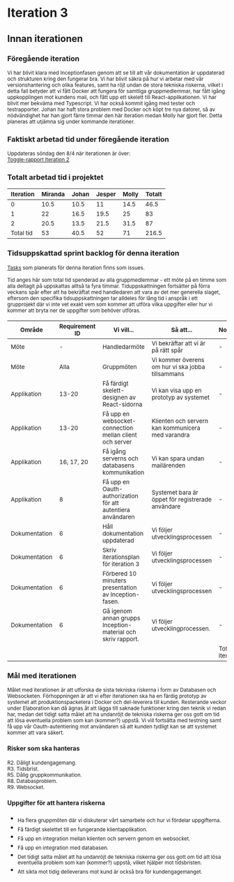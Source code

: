 # Iteration 3

## Innan iterationen

### Föregående iteration
<sub>Vi har blivit klara med Inceptionfasen genom att se till att vår dokumentation är uppdaterad och strukturen kring den fungerar bra. Vi har blivit säkra på hur vi arbetar med vår versionshantering och olika features, samt ha röjt undan de stora tekniska riskerna, vilket i detta fall betyder att vi fått Docker att fungera för samtliga gruppmedlemmar, har fått igång uppkopplingen mot kundens mail, och fått upp ett skelett till React-applikationen. Vi har blivit mer bekväma med Typescript. Vi har också kommit igång med tester och testrapporter. Johan har haft stora problem med Docker och köpt tre nya datorer, så av nödvändighet har han gjort färre timmar den här iteration medan Molly har gjort fler. Detta planeras att utjämna sig under kommande iterationer.</sub>

### Faktiskt arbetad tid under föregående iteration
<sub>Uppdateras söndag den 8/4 när iterationen är över:  
[Toggle-rapport Iteration 2](reports/toggl_iteration_2.pdf)</sub>

### Totalt arbetad tid i projektet

|<sub>Iteration</sub>|<sub>Miranda</sub>|<sub>Johan</sub>|<sub>Jesper</sub>|<sub>Molly</sub>|<sub>Totalt</sub>|
|----|----|-----|------------|----------|----|
|<sub>0</sub>|<sub>10.5</sub>|<sub>10.5</sub>|<sub>11</sub>|<sub>14.5</sub>|<sub>46.5</sub>|
|<sub>1</sub>|<sub>22</sub>|<sub>16.5</sub>|<sub>19.5</sub>|<sub>25</sub>|<sub>83</sub>|
|<sub>2</sub>|<sub>20.5</sub>|<sub>13.5</sub>|<sub>21.5</sub>|<sub>31.5</sub>|<sub>87</sub>|
|<sub>Total tid</sub>|<sub>53</sub>|<sub>40.5</sub>|<sub>52</sub>|<sub>71</sub>|<sub>216.5</sub>|

### Tidsuppskattad sprint backlog för denna iteration
<sub>[Tasks](https://github.com/1dv611-futurum-project/futurum-project/issues?utf8=%E2%9C%93&q=is%3Aissue+label%3A%22Iteration+3%22+) som planerats för denna iteration finns som issues.</sub>

<sub>Tid anges här som total tid spenderad av alla gruppmedlemmar - ett möte på en timme som alla deltagit på uppskattas alltså ta fyra timmar. Tiduppskattningen fortsätter på förra veckans spår efter att ha bekräftat med handledaren att vara av det mer generella slaget, eftersom den specifika tidsuppskattningen tar alldeles för lång tid i anspråk i ett grupprojekt där vi inte vet exakt vem som kommer att utföra vilka uppgifter eller hur vi kommer att bryta ner de uppgifter som behöver utföras.</sub>
 
|<sub>Område</sub>|<sub>Requirement ID</sub>|<sub>Vi vill...</sub>|<sub>Så att...</sub>|<sub>Noteringar</sub>|<sub>Appr. Tid(h)</sub>|<sub>Ansvarig(h)</sub>|
|----|-----|------------|----------|-----|-----|-----|
|<sub>Möte</sub>|<sub>-</sub>|<sub>Handledarmöte</sub>|<sub>Vi bekräftar att vi är på rätt spår</sub>|<sub>-</sub>|<sub>4</sub>|<sub>Alla</sub>| 
|<sub>Möte</sub>|<sub>Alla</sub>|<sub>Gruppmöten</sub>|<sub>Vi kommer överens om hur vi ska jobba tillsammans</sub>|<sub>-</sub>|<sub>8</sub>|<sub>Alla</sub>| 
|<sub>Applikation</sub>|<sub>13-20</sub>|<sub>Få färdigt skelett-designen av React-sidorna</sub>|<sub>Vi kan visa upp en prototyp av systemet</sub>|<sub>-</sub>|<sub>10</sub>|<sub>Miranda + Jesper</sub>| 
|<sub>Applikation</sub>|<sub>13-20</sub>|<sub>Få upp en websocket-connection mellan client och server</sub>|<sub>Klienten och servern kan kommunicera med varandra</sub>|<sub>-</sub>|<sub>32</sub>|<sub>Miranda + Jesper + Johan</sub>| 
|<sub>Applikation</sub>|<sub>16, 17, 20</sub>|<sub>Få igång serverns och databasens kommunikation</sub>|<sub>Vi kan spara undan mailärenden</sub>|<sub>-</sub>|<sub>12</sub>|<sub>Molly + Johan</sub>| 
|<sub>Applikation</sub>|<sub>8</sub>|<sub>Få upp en Oauth-authorization för att autentiera användaren</sub>|<sub>Systemet bara är öppet för registrerade användare</sub>|<sub>-</sub>|<sub>8</sub>|<sub>Molly</sub>| </sub>|<sub>Vi kan lämna in Inception-dokumentationen</sub>|<sub>-</sub>|<sub>8</sub>|
|<sub>Dokumentation</sub>|<sub>6</sub>|<sub>Håll dokumentation uppdaterad</sub>|<sub>Vi följer utvecklingsprocessen</sub>|<sub>-</sub>|<sub>5</sub>|<sub>Alla</sub>| 
|<sub>Dokumentation</sub>|<sub>6</sub>|<sub>Skriv iterationsplan för iteration 3</sub>|<sub>Vi följer utvecklingsprocessen</sub>|<sub>-</sub>|<sub>1.5</sub>|<sub>Molly</sub>| 
|<sub>Dokumentation</sub>|<sub>6</sub>|<sub>Förbered 10 minuters presentation av Inception-fasen.</sub>|<sub>Vi följer utvecklingsprocessen</sub>|<sub>-</sub>|<sub>2</sub>|<sub>Johan + Jesper</sub>|
|<sub>Dokumentation</sub>|<sub>6</sub>|<sub>Gå igenom annan grupps Inception-material och skriv rapport.</sub>|<sub>Vi följer utvecklingprocessen.</sub>|<sub>-</sub>|<sub>4</sub>|<sub>Miranda + Molly</sub>|
| | | | |<sub>Total tid i iterationen:</sub>| 82.5| |

### Mål med iterationen
<sub>Målet med iterationen är att utforska de sista tekniska riskerna i form av Databasen och Websocketen. Förhoppningen är att vi efter iterationen ska ha en färdig prototyp av systemet att produktionspacketera i Docker och del-leverera till kunden. Resterande veckor under Elaboration kan då ägnas åt att lägga till saknade funktioner kring den teknik vi redan har, medan det tidigt satta målet att ha undanröjt de tekniska riskerna ger oss gott om tid att lösa eventuella problem som kan (kommer?) uppstå. Vi vill fortsätta med testning samt få upp vår Oauth-autentiering mot användaren så att kunden tydligt kan se att systemet kommer att vara säkert.</sub>

#### Risker som ska hanteras 
<sub>R2. Dåligt kundengagemang.  
R3. Tidsbrist.  
R5. Dålig gruppkommunikation.      
R8. Databasproblem.    
R9. Websocket.  </sub>   

#### Uppgifter för att hantera riskerna
* <sub>Ha flera gruppmöten där vi diskuterar vårt samarbete och hur vi fördelar uppgifterna.</sub>
* <sub>Få färdigt skelettet till en fungerande klientapplikation.</sub>
* <sub>Få upp en integration mellan klienten och servern genom en websocket.</sub>
* <sub>Få upp en integration med databasen.</sub>
* <sub>Det tidigt satta målet att ha undanröjt de tekniska riskerna ger oss gott om tid att lösa eventuella problem som kan (kommer?) uppstå, vilket hjälper mot tidsbristen.</sub>
* <sub>Att sikta mot tidig delleverans mot kund är också bra för kundengagemanget.</sub>